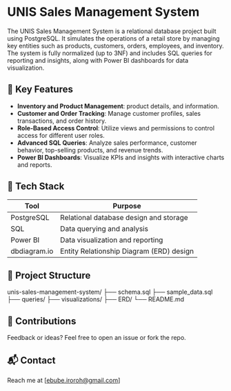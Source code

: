 # UNIS Sales Management System

The UNIS Sales Management System is a relational database project built using PostgreSQL. It simulates the operations of a retail store by managing key entities such as products, customers, orders, employees, and inventory. The system is fully normalized (up to 3NF) and includes SQL queries for reporting and insights, along with Power BI dashboards for data visualization.



## 📌 Key Features

- **Inventory and Product Management**:  product details, and  information.
- **Customer and Order Tracking**: Manage customer profiles, sales transactions, and order history.
- **Role-Based Access Control**: Utilize views and permissions to control access for different user roles.
- **Advanced SQL Queries**: Analyze sales performance, customer behavior, top-selling products, and revenue trends.
- **Power BI Dashboards**: Visualize KPIs and insights with interactive charts and reports.



## 🧰 Tech Stack

| Tool         | Purpose                                  |
|--------------|------------------------------------------|
| PostgreSQL   | Relational database design and storage   |
| SQL          | Data querying and analysis               |
| Power BI     | Data visualization and reporting         |
| dbdiagram.io | Entity Relationship Diagram (ERD) design |

## 📁 Project Structure

unis-sales-management-system/
├── schema.sql
├── sample_data.sql
├── queries/
├── visualizations/
├── ERD/
└── README.md

## 🤝 Contributions

Feedback or ideas? Feel free to open an issue or fork the repo.

## 📬 Contact

Reach me at [ebube.iroroh@gmail.com]

